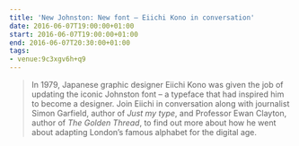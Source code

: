 ```yaml
---
title: 'New Johnston: New font – Eiichi Kono in conversation'
date: 2016-06-07T19:00:00+01:00
start: 2016-06-07T19:00:00+01:00
end: 2016-06-07T20:30:00+01:00
tags:
- venue:9c3xgv6h+q9
---
```

> In 1979, Japanese graphic designer Eiichi Kono was given the job of updating the iconic Johnston font – a typeface that had inspired him to become a designer. Join Eiichi in conversation along with journalist Simon Garfield, author of <cite>Just my type</cite>, and Professor Ewan Clayton, author of <cite>The Golden Thread</cite>, to find out more about how he went about adapting London’s famous alphabet for the digital age.
